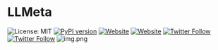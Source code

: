 # LLMeta
![License: MIT](https://img.shields.io/badge/License-MIT-yellow.svg)
[![PyPI version](https://badge.fury.io/py/SECFC.svg)](https://badge.fury.io/py/SECFC)
[![Website](https://img.shields.io/badge/Website-Jinquan_Ye-red)](https://jinquanyescholar.netlify.app)
[![Website](https://img.shields.io/badge/Website-Ziqian_Xia-blue)](https://ziqian-xia.tech/)
[![Twitter Follow](https://img.shields.io/twitter/follow/yebarryallen.svg?style=social)](https://x.com/yebarryallen)
[![Twitter Follow](https://img.shields.io/twitter/follow/Ziqian_Xia.svg?style=social)](https://x.com/Ziqian_Xia)
![img.png](img.png)